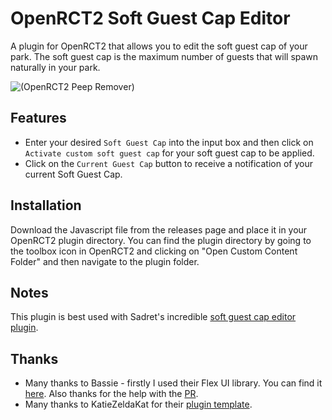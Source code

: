 # OpenRCT2 Soft Guest Cap Editor

A plugin for OpenRCT2 that allows you to edit the soft guest cap of your park. The soft guest cap is the maximum number of guests that will spawn naturally in your park.

![(OpenRCT2 Peep Remover)](https://raw.githubusercontent.com/Harry-Hopkinson/openrct2-soft-guest-cap-editor/main/image.png)

## Features

- Enter your desired `Soft Guest Cap` into the input box and then click on `Activate custom soft guest cap` for your soft guest cap to be applied.
- Click on the `Current Guest Cap` button to receive a notification of your current Soft Guest Cap.

## Installation

Download the Javascript file from the releases page and place it in your OpenRCT2 plugin directory. You can find the plugin directory by going to the toolbox icon in OpenRCT2 and clicking on "Open Custom Content Folder" and then navigate to the plugin folder.

## Notes

This plugin is best used with Sadret's incredible [soft guest cap editor plugin](https://github.com/Sadret/openrct2-soft-guest-cap-calculator).

## Thanks

- Many thanks to Bassie - firstly I used their Flex UI library. You can find it [here](https://github.com/Basssiiie/OpenRCT2-FlexUI). Also thanks for the help with the [PR](https://github.com/OpenRCT2/OpenRCT2/pull/21521).
- Many thanks to KatieZeldaKat for their [plugin template](https://github.com/KatieZeldaKat/openrct2-typescript-plugin-template).
